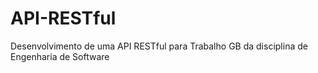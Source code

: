 # API-RESTful
Desenvolvimento de uma API RESTful para Trabalho GB da disciplina de Engenharia de Software
